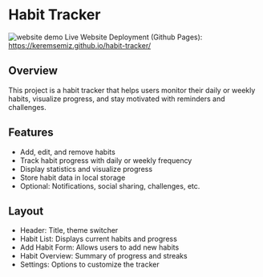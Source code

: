 # Habit Tracker

![website demo](https://github.com/user-attachments/assets/2c98b081-1a73-430a-8335-749fcd09d106)
Live Website Deployment (Github Pages): https://keremsemiz.github.io/habit-tracker/

## Overview
This project is a habit tracker that helps users monitor their daily or weekly habits, visualize progress, and stay motivated with reminders and challenges.

## Features
- Add, edit, and remove habits
- Track habit progress with daily or weekly frequency
- Display statistics and visualize progress
- Store habit data in local storage
- Optional: Notifications, social sharing, challenges, etc.

## Layout
- Header: Title, theme switcher
- Habit List: Displays current habits and progress
- Add Habit Form: Allows users to add new habits
- Habit Overview: Summary of progress and streaks
- Settings: Options to customize the tracker
